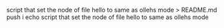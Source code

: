 script that set the node of file hello to same as ollehs mode > README.md
push
i
echo script that set the node of file hello to same as ollehs mode
